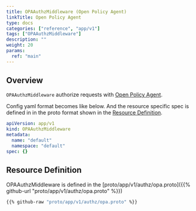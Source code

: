```yaml
---
title: OPAAuthzMiddleware (Open Policy Agent)
linkTitle: Open Policy Agent
type: docs
categories: ["reference", "app/v1"]
tags: ["OPAAuthzMiddleware"]
description: ""
weight: 20
params:
  ref: "main"
---
```


## Overview

`OPAAuthzMiddleware` authorize requests with [Open Policy Agent](https://www.openpolicyagent.org/).

Config yaml format becomes like below.
And the resource specific spec is defined in in the proto format shown in the [Resource Definition](#resource-definition).

```yaml
apiVersion: app/v1
kind: OPAAuthzMiddleware
metadata:
  name: "default"
  namespace: "default"
spec: {}
```

## Resource Definition

OPAAuthzMiddleware is defined in the [proto/app/v1/authz/opa.proto]({{% github-url "proto/app/v1/authz/opa.proto" %}})

```proto
{{% github-raw "proto/app/v1/authz/opa.proto" %}}
```
